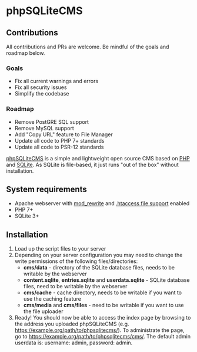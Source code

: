 phpSQLiteCMS
============

## Contributions

All contributions and PRs are welcome. Be mindful of the goals and roadmap below.

### Goals

* Fix all current warnings and errors
* Fix all security issues
* Simplify the codebase

### Roadmap

* Remove PostGRE SQL support
* Remove MySQL support
* Add "Copy URL" feature to File Manager
* Update all code to PHP 7+ standards
* Update all code to PSR-12 standards

<a href="https://getbutterfly.com/phpsqlitecms/">phpSQLiteCMS</a> is a simple and lightweight open source CMS based on <a href="https://www.php.net/">PHP</a> and <a href="https://sqlite.org/">SQLite</a>. As SQLite is file-based, it just runs "out of the box" without installation.

System requirements
-------------------

* Apache webserver with <a href="https://httpd.apache.org/docs/2.4/mod/mod_rewrite.html">mod_rewrite</a> and <a href="https://httpd.apache.org/docs/2.4/howto/htaccess.html">.htaccess file support</a> enabled
* PHP 7+
* SQLite 3+

Installation
------------

1. Load up the script files to your server
2. Depending on your server configuration you may need to change the write permissions of the following files/directories:
     * **cms/data** - directory of the SQLite database files, needs to be writable by the webserver
     * **content.sqlite**, **entries.sqlite** and **userdata.sqlite** - SQLite database files, need to be writable by the webserver
     * **cms/cache** - cache directory, needs to be writable if you want to use the caching feature
     * **cms/media** and **cms/files** - need to be writable if you want to use the file uploader
3. Ready! You should now be able to access the index page by browsing to the address you uploaded phpSQLiteCMS (e.g. https://example.org/path/to/phpsqlitecms/). To administrate the page, go to https://example.org/path/to/phpsqlitecms/cms/. The default admin userdata is: username: admin, password: admin.

